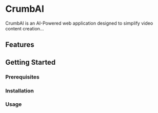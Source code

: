 # CrumbAI

CrumbAI is an AI-Powered web application designed to simplify video content creation...

## Features

## Getting Started

### Prerequisites

### Installation

### Usage
